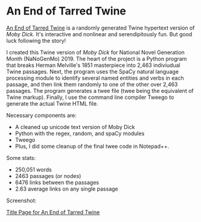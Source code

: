 # An End of Tarred Twine
[An End of Tarred Twine](https://fugitivetexts.net/tarredtwine/index.html) is a randomly generated Twine hypertext version of _Moby Dick_. It's interactive and nonlinear and serendipitously fun. But good luck following the story!

I created this Twine version of _Moby Dick_ for National Novel Generation Month (NaNoGenMo) 2019. The heart of the project is a Python program that breaks Herman Melville's 1851 masterpiece into 2,463 indiviudual Twine passages. Next, the program uses the SpaCy natural language processing module to identify several named entities and verbs in each passage, and then link them randomly to one of the other over 2,463 passages. The program generates a twee file (twee being the equivalent of Twine markup). Finally, I use the command line compiler Tweego to generate the actual Twine HTML file.  

Necessary components are:
* A cleaned up unicode text version of Moby Dick
* Python with the regex, random, and spaCy modules
* Tweego
* Plus, I did some cleanup of the final twee code in Notepad++.

Some stats:
* 250,051 words
* 2463 passages (or nodes)
* 6476 links between the passages
* 2.63 average links on any single passage

Screenshot:

[Title Page for An End of Tarred Twine](https://github.com/samplereality/tarred-twine/blob/master/tarredTwineCover.png)
